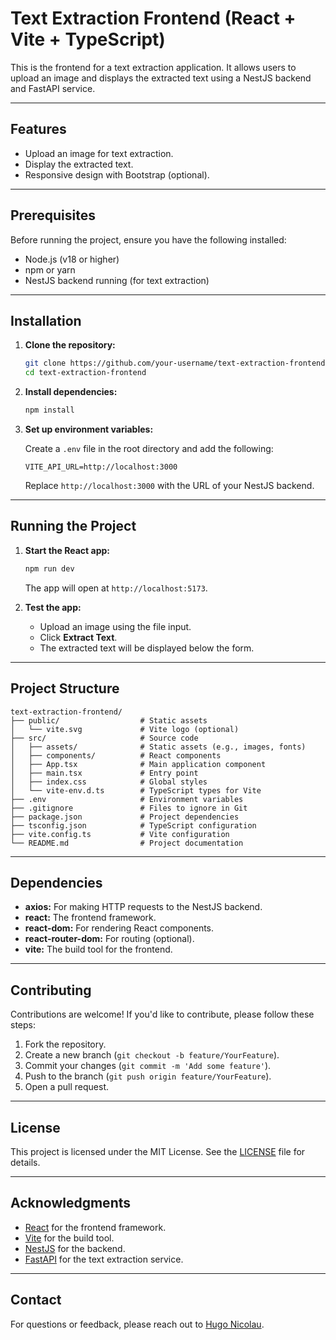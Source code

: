 # Text Extraction Frontend (React + Vite + TypeScript)

This is the frontend for a text extraction application. It allows users to upload an image and displays the extracted text using a NestJS backend and FastAPI service.

---

## Features

- Upload an image for text extraction.
- Display the extracted text.
- Responsive design with Bootstrap (optional).

---

## Prerequisites

Before running the project, ensure you have the following installed:

- Node.js (v18 or higher)
- npm or yarn
- NestJS backend running (for text extraction)

---

## Installation

1. **Clone the repository:**

   ```bash
   git clone https://github.com/your-username/text-extraction-frontend.git
   cd text-extraction-frontend
   ```

2. **Install dependencies:**

   ```bash
   npm install
   ```

3. **Set up environment variables:**

   Create a `.env` file in the root directory and add the following:

   ```env
   VITE_API_URL=http://localhost:3000
   ```

   Replace `http://localhost:3000` with the URL of your NestJS backend.

---

## Running the Project

1. **Start the React app:**

   ```bash
   npm run dev
   ```

   The app will open at `http://localhost:5173`.

2. **Test the app:**

   - Upload an image using the file input.
   - Click **Extract Text**.
   - The extracted text will be displayed below the form.

---

## Project Structure

```
text-extraction-frontend/
├── public/                  # Static assets
│   └── vite.svg             # Vite logo (optional)
├── src/                     # Source code
│   ├── assets/              # Static assets (e.g., images, fonts)
│   ├── components/          # React components
│   ├── App.tsx              # Main application component
│   ├── main.tsx             # Entry point
│   ├── index.css            # Global styles
│   └── vite-env.d.ts        # TypeScript types for Vite
├── .env                     # Environment variables
├── .gitignore               # Files to ignore in Git
├── package.json             # Project dependencies
├── tsconfig.json            # TypeScript configuration
├── vite.config.ts           # Vite configuration
└── README.md                # Project documentation
```

---

## Dependencies

- **axios:** For making HTTP requests to the NestJS backend.
- **react:** The frontend framework.
- **react-dom:** For rendering React components.
- **react-router-dom:** For routing (optional).
- **vite:** The build tool for the frontend.

---

## Contributing

Contributions are welcome! If you'd like to contribute, please follow these steps:

1. Fork the repository.
2. Create a new branch (`git checkout -b feature/YourFeature`).
3. Commit your changes (`git commit -m 'Add some feature'`).
4. Push to the branch (`git push origin feature/YourFeature`).
5. Open a pull request.

---

## License

This project is licensed under the MIT License. See the [LICENSE](LICENSE) file for details.

---

## Acknowledgments

- [React](https://reactjs.org/) for the frontend framework.
- [Vite](https://vitejs.dev/) for the build tool.
- [NestJS](https://nestjs.com/) for the backend.
- [FastAPI](https://fastapi.tiangolo.com/) for the text extraction service.

---

## Contact

For questions or feedback, please reach out to [Hugo Nicolau](mailto:nicolau.hugogiles@gmail.com).
